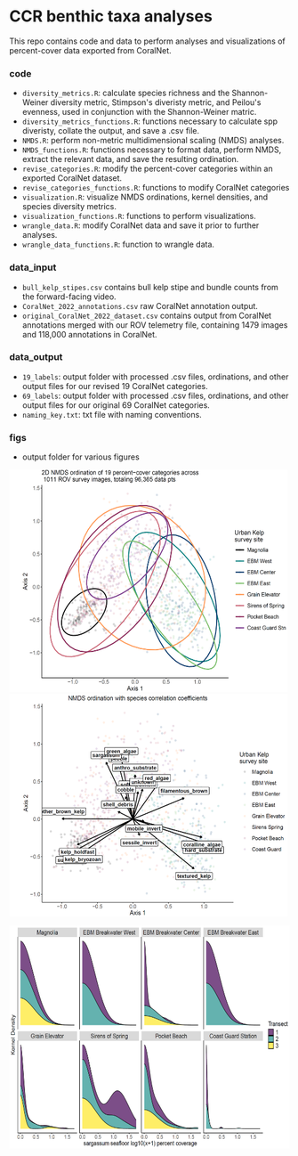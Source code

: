 # CCR benthic taxa analyses
This repo contains code and data to perform analyses and visualizations of percent-cover data exported from CoralNet. 

### code
- `diversity_metrics.R`: calculate species richness and the Shannon-Weiner diversity metric, Stimpson's diveristy metric, and Peilou's evenness, used in conjunction with the Shannon-Weiner matric. 
- `diversity_metrics_functions.R`: functions necessary to calculate spp diveristy, collate the output, and save a .csv file.
- `NMDS.R`: perform non-metric multidimensional scaling (NMDS) analyses.
- `NMDS_functions.R`: functions necessary to format data, perform NMDS, extract the relevant data, and save the resulting ordination. 
- `revise_categories.R`: modify the percent-cover categories within an exported CoralNet dataset. 
- `revise_categories_functions.R`: functions to modify CoralNet categories
- `visualization.R`: visualize NMDS ordinations, kernel densities, and species diversity metrics.
- `visualization_functions.R`: functions to perform visualizations.
- `wrangle_data.R`: modify CoralNet data and save it prior to further analyses. 
- `wrangle_data_functions.R`: function to wrangle data. 

### data_input
- `bull_kelp_stipes.csv` contains bull kelp stipe and bundle counts from the forward-facing video.
- `CoralNet_2022_annotations.csv` raw CoralNet annotation output. 
- `original_CoralNet_2022_dataset.csv` contains output from CoralNet annotations merged with our ROV telemetry file, containing 1479 images and 118,000 annotations in CoralNet.

 
### data_output
- `19_labels`: output folder with processed .csv files, ordinations, and other output files for our revised 19 CoralNet categories. 
- `69_labels`: output folder with processed .csv files, ordinations, and other output files for our original 69 CoralNet categories. 
- `naming_key.txt`: txt file with naming conventions.

### figs
- output folder for various figures 

<p float="center">
  <img src="figs/photos/NMDS_ellipses.PNG" width="500" height="400" />
  <img src="figs/photos/NMDS_spp_corr.PNG" width="500" height="400" />
 </p>

 <p float="center">
  <img src="figs/photos/sargassum.PNG" width="700" height="400" />
 </p>

 
